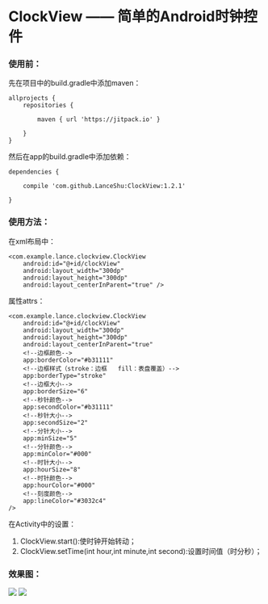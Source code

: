 # ClockView —— 简单的Android时钟控件

### 使用前：

先在项目中的build.gradle中添加maven：

    allprojects {
        repositories {

            maven { url 'https://jitpack.io' }

        }
    }

然后在app的build.gradle中添加依赖：

    dependencies {

        compile 'com.github.LanceShu:ClockView:1.2.1'

    }

### 使用方法：

在xml布局中：

    <com.example.lance.clockview.ClockView
        android:id="@+id/clockView"
        android:layout_width="300dp"
        android:layout_height="300dp"
        android:layout_centerInParent="true" />

属性attrs：

    <com.example.lance.clockview.ClockView
        android:id="@+id/clockView"
        android:layout_width="300dp"
        android:layout_height="300dp"
        android:layout_centerInParent="true"
        <!--边框颜色-->
        app:borderColor="#b31111"
        <!--边框样式（stroke：边框   fill：表盘覆盖）-->
        app:borderType="stroke"
        <!--边框大小-->
        app:borderSize="6"
        <!--秒针颜色-->
        app:secondColor="#b31111"
        <!--秒针大小-->
        app:secondSize="2"
        <!--分针大小-->
        app:minSize="5"
        <!--分针颜色-->
        app:minColor="#000"
        <!--时针大小-->
        app:hourSize="8"
        <!--时针颜色-->
        app:hourColor="#000"
        <!--刻度颜色-->
        app:lineColor="#3032c4"
    />

在Activity中的设置：

1. ClockView.start():使时钟开始转动；
2. ClockView.setTime(int hour,int minute,int second):设置时间值（时分秒）；

### 效果图：

![](https://i.imgur.com/TnTvggd.png) ![](https://i.imgur.com/QzMppdM.png)
